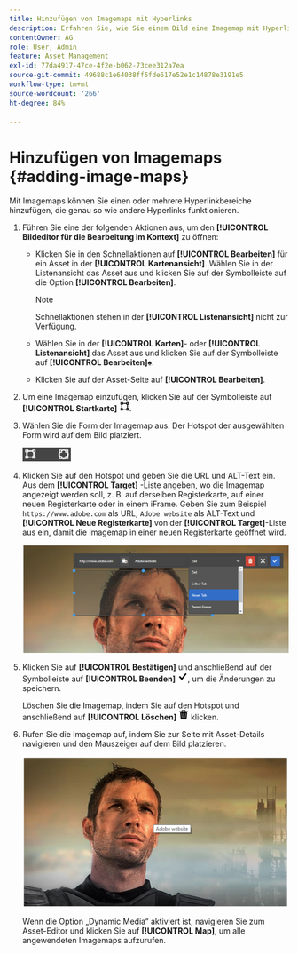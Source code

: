 ```yaml
---
title: Hinzufügen von Imagemaps mit Hyperlinks
description: Erfahren Sie, wie Sie einem Bild eine Imagemap mit Hyperlinks hinzufügen.
contentOwner: AG
role: User, Admin
feature: Asset Management
exl-id: 77da4917-47ce-4f2e-b062-73cee312a7ea
source-git-commit: 49688c1e64038ff5fde617e52e1c14878e3191e5
workflow-type: tm+mt
source-wordcount: '266'
ht-degree: 84%

---
```


# Hinzufügen von Imagemaps {#adding-image-maps}

Mit Imagemaps können Sie einen oder mehrere Hyperlinkbereiche hinzufügen, die genau so wie andere Hyperlinks funktionieren.

1. Führen Sie eine der folgenden Aktionen aus, um den **[!UICONTROL Bildeditor für die Bearbeitung im Kontext]** zu öffnen:

   * Klicken Sie in den Schnellaktionen auf **[!UICONTROL Bearbeiten]** für ein Asset in der **[!UICONTROL Kartenansicht]**. Wählen Sie in der Listenansicht das Asset aus und klicken Sie auf der Symbolleiste auf die Option **[!UICONTROL Bearbeiten]**.

     >[!NOTE]
     >
     >Schnellaktionen stehen in der **[!UICONTROL Listenansicht]** nicht zur Verfügung.

   * Wählen Sie in der **[!UICONTROL Karten]**- oder **[!UICONTROL Listenansicht]** das Asset aus und klicken Sie auf der Symbolleiste auf **[!UICONTROL Bearbeiten]**♠.
   * Klicken Sie auf der Asset-Seite auf **[!UICONTROL Bearbeiten]**.

1. Um eine Imagemap einzufügen, klicken Sie auf der Symbolleiste auf **[!UICONTROL Startkarte]** ![Imagemap](assets/do-not-localize/image-map-icon.png).
1. Wählen Sie die Form der Imagemap aus. Der Hotspot der ausgewählten Form wird auf dem Bild platziert.

   ![chlimage_1-422](assets/chlimage_1-422.png)

1. Klicken Sie auf den Hotspot und geben Sie die URL und ALT-Text ein. Aus dem **[!UICONTROL Target]** -Liste angeben, wo die Imagemap angezeigt werden soll, z. B. auf derselben Registerkarte, auf einer neuen Registerkarte oder in einem iFrame. Geben Sie zum Beispiel `https://www.adobe.com` als URL, `Adobe website` als ALT-Text und **[!UICONTROL Neue Registerkarte]** von der **[!UICONTROL Target]**-Liste aus ein, damit die Imagemap in einer neuen Registerkarte geöffnet wird.

   ![chlimage_1-423](assets/chlimage_1-423.png)

1. Klicken Sie auf **[!UICONTROL Bestätigen]** und anschließend auf der Symbolleiste auf **[!UICONTROL Beenden]** ![Auswahl abschließen](assets/do-not-localize/check-ok-done-icon.png), um die Änderungen zu speichern.

   Löschen Sie die Imagemap, indem Sie auf den Hotspot und anschließend auf **[!UICONTROL Löschen]** ![Löschen](assets/do-not-localize/delete-solid-line.png) klicken.

1. Rufen Sie die Imagemap auf, indem Sie zur Seite mit Asset-Details navigieren und den Mauszeiger auf dem Bild platzieren.

   ![chlimage_1-426](assets/chlimage_1-426.png)

   Wenn die Option „Dynamic Media“ aktiviert ist, navigieren Sie zum Asset-Editor und klicken Sie auf **[!UICONTROL Map]**, um alle angewendeten Imagemaps aufzurufen.
